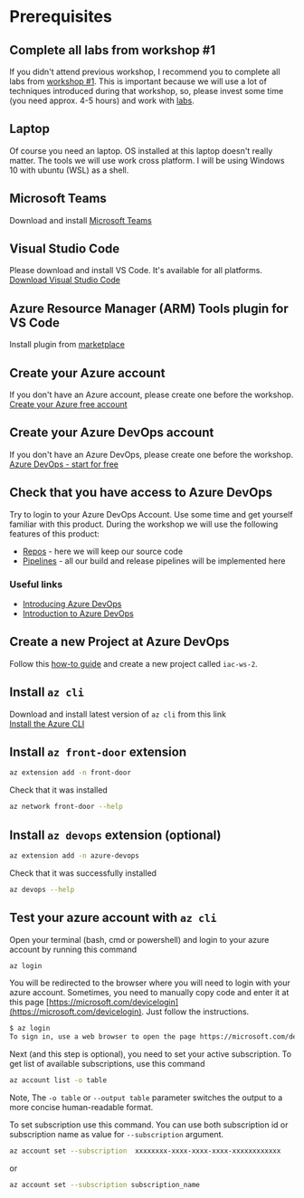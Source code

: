 # Prerequisites

## Complete all labs from workshop #1

If you didn't attend previous workshop, I recommend you to complete all labs from [workshop #1](../01-how-to-live-in-harmony-with-ARM-templates/agenda.md). This is important because we will use a lot of techniques introduced during that workshop, so, please invest some time (you need approx. 4-5 hours) and work with [labs](../01-how-to-live-in-harmony-with-ARM-templates/agenda.md).

## Laptop

Of course you need an laptop. OS installed at this laptop doesn't really matter. The tools we will use work cross platform. I will be using Windows 10 with ubuntu (WSL) as a shell.

## Microsoft Teams

Download and install [Microsoft Teams](https://products.office.com/en-US/microsoft-teams/group-chat-software)

## Visual Studio Code

Please download and install VS Code. It's available for all platforms.
[Download Visual Studio Code](https://code.visualstudio.com/download)

## Azure Resource Manager (ARM) Tools plugin for VS Code

Install plugin from [marketplace](https://marketplace.visualstudio.com/items?itemName=msazurermtools.azurerm-vscode-tools) 

## Create your Azure account

If you don't have an Azure account, please create one before the workshop.
[Create your Azure free account](https://azure.microsoft.com/en-us/free/)

## Create your Azure DevOps account

If you don't have an Azure DevOps, please create one before the workshop.
[Azure DevOps - start for free](https://azure.microsoft.com/en-gb/services/devops/)

## Check that you have access to Azure DevOps

Try to login to your Azure DevOps Account. Use some time and get yourself familiar with this product. 
During the workshop we will use the following features of this product:

* [Repos](https://docs.microsoft.com/en-gb/azure/devops/repos/get-started/what-is-repos?view=azure-devops) - here we will keep our source code
* [Pipelines](https://docs.microsoft.com/en-gb/azure/devops/pipelines/get-started/what-is-azure-pipelines?view=azure-devops) - all our build and release pipelines will be implemented here

### Useful links

* [Introducing Azure DevOps](https://azure.microsoft.com/en-us/blog/introducing-azure-devops/)
* [Introduction to Azure DevOps](https://www.youtube.com/watch?v=JhqpF-5E10I)

## Create a new Project at Azure DevOps

Follow this [how-to guide](https://docs.microsoft.com/en-us/azure/devops/organizations/projects/create-project?view=azure-devops&tabs=preview-page) and create a new project called `iac-ws-2`.

## Install `az cli`

Download and install latest version of `az cli` from this link  
[Install the Azure CLI](https://docs.microsoft.com/en-us/cli/azure/install-azure-cli?view=azure-cli-latest)

## Install `az front-door` extension

```bash
az extension add -n front-door
```

Check that it was installed

```bash
az network front-door --help
```

## Install `az devops` extension (optional)

```bash
az extension add -n azure-devops
```

Check that it was successfully installed

```bash
az devops --help
```

## Test your azure account with `az cli`

Open your terminal (bash, cmd or powershell) and login to your azure account by running this command

```bash
az login
```

You will be redirected to the browser where you will need to login with your azure account. Sometimes, you need to manually copy code and enter it at this page [https://microsoft.com/devicelogin](https://microsoft.com/devicelogin). Just follow the instructions.

```bash
$ az login
To sign in, use a web browser to open the page https://microsoft.com/devicelogin and enter the code DMBKTZBJL to authenticate.
```

Next (and this step is optional), you need to set your active subscription.
To get list of available subscriptions, use this command

```bash
az account list -o table
```

Note, The `-o table` or `--output table` parameter switches the output to a more concise human-readable format.

To set subscription use this command. You can use both subscription id or subscription name as value for `--subscription` argument.

```bash
az account set --subscription  xxxxxxxx-xxxx-xxxx-xxxx-xxxxxxxxxxxx
```

or

```bash
az account set --subscription subscription_name
```
